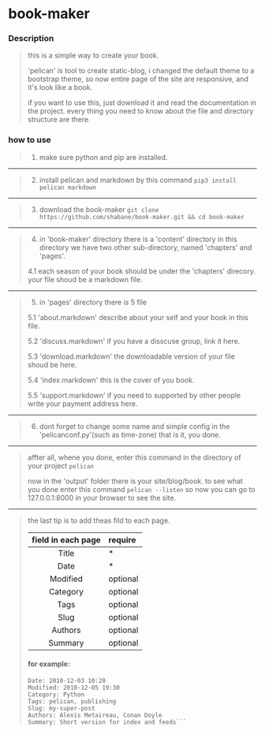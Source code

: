 # book-maker

### Description
> this is a simple way to create your book.
>
> 'pelican' is tool to create static-blog, i changed the default theme to a bootstrap theme,
> so now entire page of the site are responsive, and it's look like a book.
> 
> if you want to use this, just download it and read the documentation in the project.
> every thing you need to know about the file and directory structure are there.

### how to use
> 1. make sure python and pip are installed.
---
> 2. install pelican and markdown by this command ```pip3 install pelican markdown```
---
> 3. download the book-maker ```git clone https://github.com/shabane/book-maker.git && cd book-maker```
---
> 4. in 'book-maker' directory there is a 'content' directory in this directory we have two other sub-directory,
> named 'chapters' and 'pages'.
>
> 4.1 each season of your book should be under the 'chapters' direcory. your file shoud be a markdown file.
---
> 5. in 'pages' directory there is 5 file
>
> 5.1 'about.markdown' describe about your self and your book in this file.
>
> 5.2 'discuss.markdown' if you have a disscuse group, link it here.
>
> 5.3 'download.markdown' the downloadable version of your file shoud be here.
>
> 5.4 'index.markdown' this is the cover of you book.
>
> 5.5 'support.markdown' if you need to supported by other people write your payment address here.
---
> 6. dont forget to change some name and simple config in the 'pelicanconf.py'(such as time-zone) that is it, you done.
---
> affter all, whene you done, enter this command in the directory of your project ```pelican```
>
> now in the 'output' folder there is your site/blog/book. to see what you done enter this command ```pelican --listen```
> so now you can go to 127.0.0.1:8000 in your browser to see the site.
---
> the last tip is to add theas fild to each page.
>
> |field in each page|require|
> |:-----:|:-----------------|
> |Title|*|
> |Date|*|
> |Modified|optional|
> |Category|optional|
> |Tags|optional|
> |Slug|optional|
> |Authors|optional|
> |Summary|optional|
>
> #### for example:
> ```Title: My super title
> Date: 2010-12-03 10:20
> Modified: 2010-12-05 19:30
> Category: Python
> Tags: pelican, publishing
> Slug: my-super-post
> Authors: Alexis Metaireau, Conan Doyle
> Summary: Short version for index and feeds```


